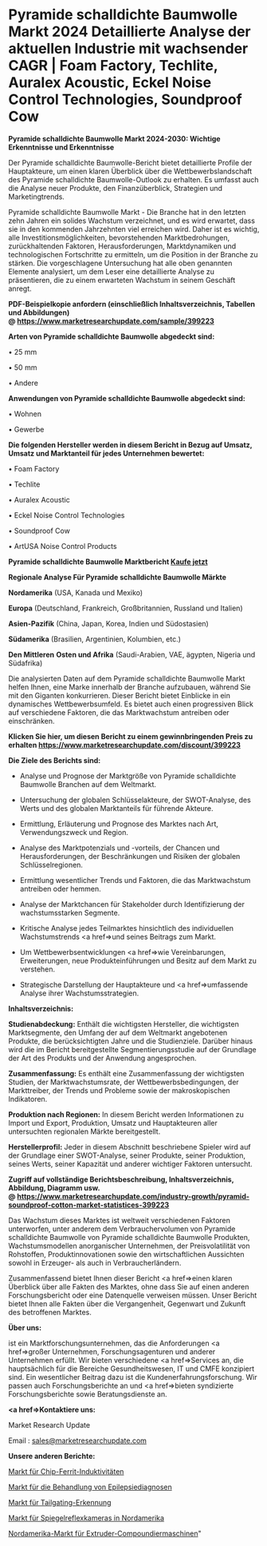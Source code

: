 # Pyramide schalldichte Baumwolle Markt 2024 Detaillierte Analyse der aktuellen Industrie mit wachsender CAGR | Foam Factory, Techlite, Auralex Acoustic, Eckel Noise Control Technologies, Soundproof Cow

<strong>Pyramide schalldichte Baumwolle Markt 2024-2030: Wichtige Erkenntnisse und Erkenntnisse</strong>

Der Pyramide schalldichte Baumwolle-Bericht bietet detaillierte Profile der Hauptakteure, um einen klaren Überblick über die Wettbewerbslandschaft des Pyramide schalldichte Baumwolle-Outlook zu erhalten. Es umfasst auch die Analyse neuer Produkte, den Finanzüberblick, Strategien und Marketingtrends.

Pyramide schalldichte Baumwolle Markt - Die Branche hat in den letzten zehn Jahren ein solides Wachstum verzeichnet, und es wird erwartet, dass sie in den kommenden Jahrzehnten viel erreichen wird. Daher ist es wichtig, alle Investitionsmöglichkeiten, bevorstehenden Marktbedrohungen, zurückhaltenden Faktoren, Herausforderungen, Marktdynamiken und technologischen Fortschritte zu ermitteln, um die Position in der Branche zu stärken. Die vorgeschlagene Untersuchung hat alle oben genannten Elemente analysiert, um dem Leser eine detaillierte Analyse zu präsentieren, die zu einem erwarteten Wachstum in seinem Geschäft anregt.

<strong><b>PDF-Beispielkopie anfordern (einschließlich Inhaltsverzeichnis, Tabellen und Abbildungen) @ </b></strong><strong><a href=https://www.marketresearchupdate.com/sample/399223><strong>https://www.marketresearchupdate.com/sample/399223</u></a></strong></strong>

<strong>Arten von Pyramide schalldichte Baumwolle abgedeckt sind:</strong>

• 25 mm

• 50 mm

• Andere

<strong>Anwendungen von Pyramide schalldichte Baumwolle abgedeckt sind:</strong>

• Wohnen

• Gewerbe

<strong>Die folgenden Hersteller werden in diesem Bericht in Bezug auf Umsatz, Umsatz und Marktanteil für jedes Unternehmen bewertet:</strong>

• Foam Factory

• Techlite

• Auralex Acoustic

• Eckel Noise Control Technologies

• Soundproof Cow

• ArtUSA Noise Control Products

<strong>Pyramide schalldichte Baumwolle Marktbericht <a href=https://www.marketresearchupdate.com/buynow/399223>Kaufe jetzt</a></strong>

<strong>Regionale Analyse Für Pyramide schalldichte Baumwolle Märkte</strong>

<strong>Nordamerika</strong> (USA, Kanada und Mexiko)

<strong>Europa</strong> (Deutschland, Frankreich, Großbritannien, Russland und Italien)

<strong>Asien-Pazifik</strong> (China, Japan, Korea, Indien und Südostasien)

<strong>Südamerika</strong> (Brasilien, Argentinien, Kolumbien, etc.)

<strong>Den Mittleren</strong> <strong>Osten und Afrika</strong> (Saudi-Arabien, VAE, ägypten, Nigeria und Südafrika)

Die analysierten Daten auf dem Pyramide schalldichte Baumwolle Markt helfen Ihnen, eine Marke innerhalb der Branche aufzubauen, während Sie mit den Giganten konkurrieren. Dieser Bericht bietet Einblicke in ein dynamisches Wettbewerbsumfeld. Es bietet auch einen progressiven Blick auf verschiedene Faktoren, die das Marktwachstum antreiben oder einschränken.

<strong>Klicken Sie hier, um diesen Bericht zu einem gewinnbringenden Preis zu erhalten
</strong><strong><a href=https://www.marketresearchupdate.com/discount/399223>https://www.marketresearchupdate.com/discount/399223</b></u></strong></a>

<strong>Die Ziele des Berichts sind:</strong>

- Analyse und Prognose der Marktgröße von Pyramide schalldichte Baumwolle Branchen auf dem Weltmarkt.

- Untersuchung der globalen Schlüsselakteure, der SWOT-Analyse, des Werts und des globalen Marktanteils für führende Akteure.

- Ermittlung, Erläuterung und Prognose des Marktes nach Art, Verwendungszweck und Region.

- Analyse des Marktpotenzials und -vorteils, der Chancen und Herausforderungen, der Beschränkungen und Risiken der globalen Schlüsselregionen.

- Ermittlung wesentlicher Trends und Faktoren, die das Marktwachstum antreiben oder hemmen.

- Analyse der Marktchancen für Stakeholder durch Identifizierung der wachstumsstarken Segmente.

- Kritische Analyse jedes Teilmarktes hinsichtlich des individuellen Wachstumstrends <a href=>und</a> seines Beitrags zum Markt.

- Um Wettbewerbsentwicklungen <a href=>wie</a> Vereinbarungen, Erweiterungen, neue Produkteinführungen und Besitz auf dem Markt zu verstehen.

- Strategische Darstellung der Hauptakteure und <a href=>umfas</a>sende Analyse ihrer Wachstumsstrategien.

<strong>Inhaltsverzeichnis:</strong>

<strong>Studienabdeckung:</strong> Enthält die wichtigsten Hersteller, die wichtigsten Marktsegmente, den Umfang der auf dem Weltmarkt angebotenen Produkte, die berücksichtigten Jahre und die Studienziele. Darüber hinaus wird die im Bericht bereitgestellte Segmentierungsstudie auf der Grundlage der Art des Produkts und der Anwendung angesprochen.

<strong>Zusammenfassung:</strong> Es enthält eine Zusammenfassung der wichtigsten Studien, der Marktwachstumsrate, der Wettbewerbsbedingungen, der Markttreiber, der Trends und Probleme sowie der makroskopischen Indikatoren.

<strong>Produktion nach Regionen:</strong> In diesem Bericht werden Informationen zu Import und Export, Produktion, Umsatz und Hauptakteuren aller untersuchten regionalen Märkte bereitgestellt.

<strong>Herstellerprofil:</strong> Jeder in diesem Abschnitt beschriebene Spieler wird auf der Grundlage einer SWOT-Analyse, seiner Produkte, seiner Produktion, seines Werts, seiner Kapazität und anderer wichtiger Faktoren untersucht.

<strong><b>Zugriff auf vollständige Berichtsbeschreibung, Inhaltsverzeichnis, Abbildung, Diagramm usw. @ </b></strong><strong><a href=https://www.marketresearchupdate.com/industry-growth/pyramid-soundproof-cotton-market-statistices-399223>https://www.marketresearchupdate.com/industry-growth/pyramid-soundproof-cotton-market-statistices-399223</a></strong>

Das Wachstum dieses Marktes ist weltweit verschiedenen Faktoren unterworfen, unter anderem dem Verbrauchervolumen von Pyramide schalldichte Baumwolle von Pyramide schalldichte Baumwolle Produkten, Wachstumsmodellen anorganischer Unternehmen, der Preisvolatilität von Rohstoffen, Produktinnovationen sowie den wirtschaftlichen Aussichten sowohl in Erzeuger- als auch in Verbraucherländern.

Zusammenfassend bietet Ihnen dieser Bericht <a href=>einen</a> klaren Überblick über alle Fakten des Marktes, ohne dass Sie auf einen anderen Forschungsbericht oder eine Datenquelle verweisen müssen. Unser Bericht bietet Ihnen alle Fakten über die Vergangenheit, Gegenwart und Zukunft des betroffenen Marktes.

<strong>Über uns:</strong>

 ist ein Marktforschungsunternehmen, das die Anforderungen <a href=>großer</a> Unternehmen, Forschungsagenturen und anderer Unternehmen erfüllt. Wir bieten verschiedene <a href=>Services</a> an, die hauptsächlich für die Bereiche Gesundheitswesen, IT und CMFE konzipiert sind. Ein wesentlicher Beitrag dazu ist die Kundenerfahrungsforschung. Wir passen auch Forschungsberichte an und <a href=>bieten</a> syndizierte Forschungsberichte sowie Beratungsdienste an.

<strong><a href=>Kontaktiere uns:</a></strong>

Market Research Update

Email : sales@marketresearchupdate.com

<strong>Unsere anderen Berichte:</strong>

<a href=https://www.linkedin.com/pulse/chip-ferrite-inductor-market-2023-trends-new>Markt für Chip-Ferrit-Induktivitäten</a>

<a href=https://www.linkedin.com/pulse/epilepsy-diagnosis-treatment-market-size-industry>Markt für die Behandlung von Epilepsiediagnosen</a>

<a href=https://www.linkedin.com/pulse/tailgating-detection-market-2023-analysis-growth-drivers>Markt für Tailgating-Erkennung</a>

<a href=https://www.linkedin.com/pulse/north-america-single-lens-reflex-camera-market>Markt für Spiegelreflexkameras in Nordamerika</a>

<a href=https://www.linkedin.com/pulse/north-america-extruders-compounding-machines-market-2023>Nordamerika-Markt für Extruder-Compoundiermaschinen</a>"
